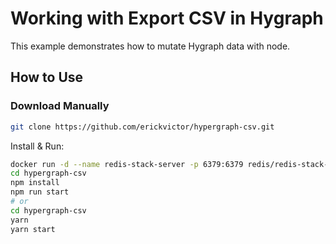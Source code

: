 # Working with Export CSV in Hygraph

This example demonstrates how to mutate Hygraph data with node.

## How to Use

### Download Manually

```bash
git clone https://github.com/erickvictor/hypergraph-csv.git
```

Install & Run:

```bash
docker run -d --name redis-stack-server -p 6379:6379 redis/redis-stack-server:latest
cd hypergraph-csv
npm install
npm run start
# or
cd hypergraph-csv
yarn
yarn start
```